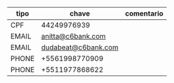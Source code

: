| tipo  | chave               | comentario |
| ----- | ------------------- | ---------- |
| CPF   | 44249976939         |            |
| EMAIL | anitta@c6bank.com   |            |
| EMAIL | dudabeat@c6bank.com |            |
| PHONE | +5561998770909      |            |
| PHONE | +5511977868622      |            |
